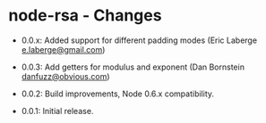 node-rsa - Changes
==================

 * 0.0.x:
   Added support for different padding modes (Eric Laberge <e.laberge@gmail.com>)

 * 0.0.3:
   Add getters for modulus and exponent (Dan Bornstein <danfuzz@obvious.com>)

 * 0.0.2:
   Build improvements, Node 0.6.x compatibility.

 * 0.0.1:
   Initial release.

